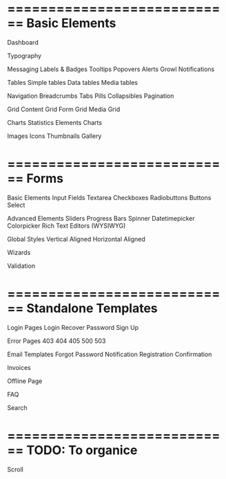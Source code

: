 
============================
Basic Elements
============================

Dashboard

Typography

Messaging
	Labels & Badges
	Tooltips
	Popovers
	Alerts
	Growl Notifications

Tables
	Simple tables
	Data tables
	Media tables

Navigation
	Breadcrumbs
	Tabs
	Pills
	Collapsibles
	Pagination

Grid
	Content Grid
	Form Grid
	Media Grid

Charts
	Statistics Elements
	Charts

Images
	Icons
	Thumbnails
	Gallery

============================
Forms
============================

Basic Elements
	Input Fields
	Textarea
	Checkboxes
	Radiobuttons
	Buttons
	Select

Advanced Elements
	Sliders
	Progress Bars
	Spinner
	Datetimepicker
	Colorpicker
	Rich Text Editors (WYSIWYG)

Global Styles
	Vertical Aligned
	Horizontal Aligned

Wizards

Validation

============================
Standalone Templates
============================

Login Pages
	Login
	Recover Password
	Sign Up

Error Pages
	403
	404
	405
	500
	503

Email Templates
	Forgot Password
	Notification
	Registration Confirmation

Invoices

Offline Page

FAQ

Search

============================
TODO: To organice
============================

Scroll
